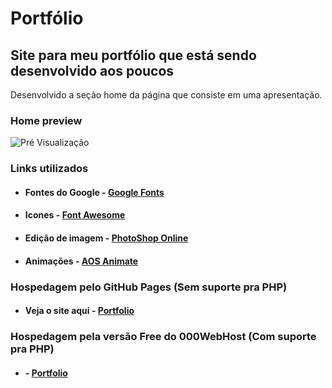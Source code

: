 # Portfólio
## Site para meu portfólio que está sendo desenvolvido aos poucos
Desenvolvido a seção home da página que consiste em uma apresentação.


### Home preview
![Pré Visualização](https://github.com/SilasRodrigues19/silasrodrigues19.github.io/blob/master/assets/img/preview.png)

### Links utilizados
* #### Fontes do Google - [Google Fonts](https://fonts.google.com/)
* #### Icones - [Font Awesome](https://fontawesome.com/)
* #### Edição de imagem - [PhotoShop Online](http://www.photoshoponline.net.br/)
* #### Animações - [AOS Animate](https://michalsnik.github.io/aos/)

### Hospedagem pelo GitHub Pages (Sem suporte pra PHP)
* #### Veja o site aqui - [Portfolio](https://silasrodrigues19.github.io/public/)

### Hospedagem pela versão Free do 000WebHost (Com suporte pra PHP)
* ####  - [Portfolio](https://silasportfolio.000webhostapp.com/index.html)
